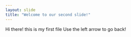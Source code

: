 ```yaml
---
layout: slide
title: "Welcome to our second slide!"
---
```

Hi there! this is my first file
Use the left arrow to go back!

